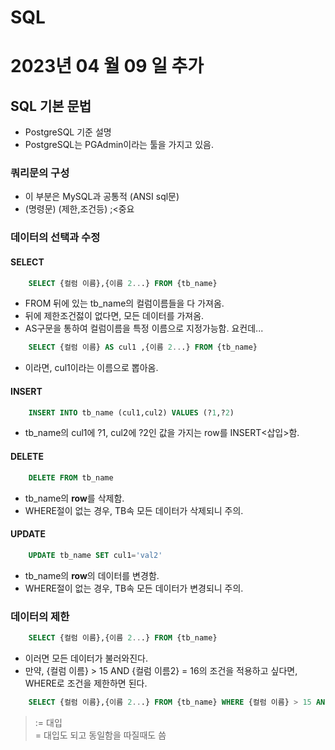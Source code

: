 # SQL

# 2023년 04 월 09 일 추가

## SQL 기본 문법 
- PostgreSQL 기준 설명
- PostgreSQL는 PGAdmin이라는 툴을 가지고 있음. 

### 쿼리문의 구성
- 이 부분은 MySQL과 공통적 (ANSI sql문)
- (명령문) (제한,조건등) ;<중요
### 데이터의 선택과 수정
#### SELECT 
```SQL
    SELECT {컬럼 이름},{이름 2...} FROM {tb_name}
```
- FROM 뒤에 있는 tb_name의 컬럼이름들을 다 가져옴.
- 뒤에 제한조건젏이 없다면, 모든 데이터를 가져옴.
- AS구문을 통하여 컬럼이름을 특정 이름으로 지정가능함. 요컨데...

```SQL
    SELECT {컬럼 이름} AS cul1 ,{이름 2...} FROM {tb_name}
```
- 이라면, cul1이라는 이름으로 뽑아옴.

#### INSERT 
```sql
    INSERT INTO tb_name (cul1,cul2) VALUES (?1,?2)
```
- tb_name의 cul1에 ?1, cul2에 ?2인 값을 가지는 row를 INSERT<삽입>함.

#### DELETE 

```sql
    DELETE FROM tb_name
```
- tb_name의 **row**를 삭제함. 
- WHERE절이 없는 경우, TB속 모든 데이터가 삭제되니 주의.

#### UPDATE
```sql
    UPDATE tb_name SET cul1='val2' 
```
- tb_name의 **row**의 데이터를 변경함. 
- WHERE절이 없는 경우, TB속 모든 데이터가 변경되니 주의.


### 데이터의 제한

```SQL
    SELECT {컬럼 이름},{이름 2...} FROM {tb_name}
```
- 이러면 모든 데이터가 불러와진다.
- 만약, {컬럼 이름} > 15 AND {컬럼 이름2} = 16의 조건을 적용하고 싶다면, WHERE로 조건을 제한하면 된다.

```SQL
    SELECT {컬럼 이름},{이름 2...} FROM {tb_name} WHERE {컬럼 이름} > 15 AND {컬럼 이름2} = 16
```
> := 대입   
> = 대입도 되고 동일함을 따질때도 씀     

